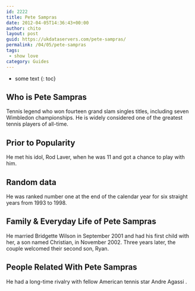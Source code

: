 ```yaml
---
id: 2222
title: Pete Sampras
date: 2012-04-05T14:36:43+00:00
author: chito
layout: post
guid: https://ukdataservers.com/pete-sampras/
permalink: /04/05/pete-sampras
tags:
 - show love
category: Guides
---
```


* some text
{: toc}
          
          
## Who is  Pete Sampras
                  
                  
                  
Tennis legend who won fourteen grand slam singles titles, including seven Wimbledon championships. He is widely considered one of the greatest tennis players of all-time.
                  
                
                
                
## Prior to Popularity 
                  
                  
                  
He met his idol, Rod Laver, when he was 11 and got a chance to play with him.
                  
                
                
                
## Random data 
                  
                  
                  
He was ranked number one at the end of the calendar year for six straight years from 1993 to 1998.
                  
                
                
                
## Family & Everyday Life of Pete Sampras
                  
                  
                  
He married Bridgette Wilson in September 2001 and had his first child with her, a son named Christian, in November 2002. Three years later, the couple welcomed their second son, Ryan.
                  
                
                
                
## People Related With  Pete Sampras
                  
                  
                  
He had a long-time rivalry with fellow American tennis star Andre Agassi .
                  
                
              
            
          
          
          
    
    
  
